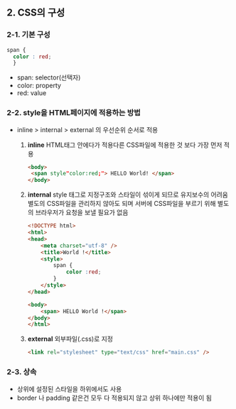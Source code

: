 ## 2. CSS의 구성

### 2-1. 기본 구성

```css
span {
  color : red;
  }
```

- span: selector(선택자)
- color: property
- red: value

### 2-2. style을 HTML페이지에 적용하는 방법

- inline > internal > external 의 우선순위 순서로 적용
    1. **inline**
    HTML태그 안에다가 적용다른 CSS파일에 적용한 것 보다 가장 먼저 적용

        ```html
        <body>
         <span style"color:red;"> HELLO World! </span>
        </body>
        ```

    2. **internal**
    style 태그로 지정구조와 스타일이 섞이게 되므로 유지보수의 어려움별도의 CSS파일을 관리하지 않아도 되며 서버에 CSS파일을 부르기 위해 별도의 브라우저가 요청을 보낼 필요가 없음

        ```html
        <!DOCTYPE html>
        <html>
        <head>
        	<meta charset="utf-8" />
        	<title>World !</title>
        	<style>
        		span {
        			color :red;
        		}
        	</style>
        </head>

        <body>
        	<span> HELLO World !</span>
        </body>
        </html>
        ```

    3. **external**
    외부파일(.css)로 지정

        ```html
        <link rel="stylesheet" type="text/css" href="main.css" />
        ```

### 2-3. 상속

- 상위에 설정된 스타일을 하위에서도 사용
- border 나 padding 같은건 모두 다 적용되지 않고 상위 하나에만 적용이 됨
